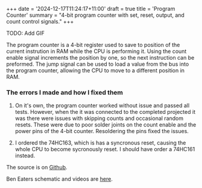 +++
date = '2024-12-17T11:24:17+11:00'
draft = true
title = 'Program Counter'
summary = "4-bit program counter with set, reset, output, and count control signals."
+++

TODO: Add GIF <!--- ![Clock GIF](/clock.gif) --->

The program counter is a 4-bit register used to save to position of the current instrution in RAM while the CPU is performing it. Using the count enable signal increments the position by one, so the next instruction can be preformed. The jump signal can be used to load a value from the bus into the program counter, allowing the CPU to move to a different position in RAM.

### The errors I made and how I fixed them

1. On it's own, the program counter worked without issue and passed all tests. However, when the it was connected to the completed projected it was there were issues with skipping counts and occasional random resets. These were due to poor solder joints on the count enable and the power pins of the 4-bit counter. Resoldering the pins fixed the issues.

2. I ordered the 74HC163, which is has a syncronous reset, causing the whole CPU to become sycronously reset. I should have order a 74HC161 instead.

The source is on [Github](https://github.com/Robert-Riordan-UCD/8_Bit_CPU_PCB/tree/main/ProgramCounter).

Ben Eaters schematic and videos are [here](https://eater.net/8bit/pc).

